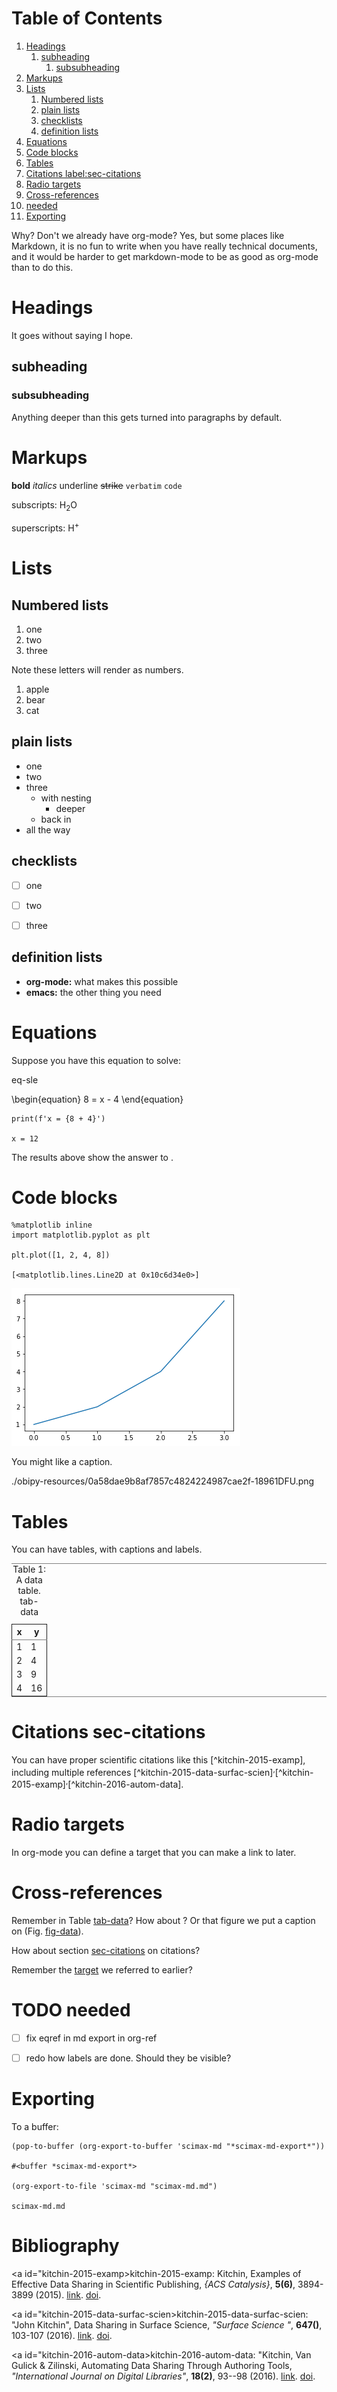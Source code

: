 
# Table of Contents

1.  [Headings](#org9e9624e)
    1.  [subheading](#org27e5eec)
        1.  [subsubheading](#org90cdb01)
2.  [Markups](#org7457457)
3.  [Lists](#org190ba86)
    1.  [Numbered lists](#orga96336c)
    2.  [plain lists](#org2e731a3)
    3.  [checklists](#org011bb2c)
    4.  [definition lists](#org9be13c2)
4.  [Equations](#org72aa451)
5.  [Code blocks](#orgdc12a97)
6.  [Tables](#orgf2fb51e)
7.  [Citations  label:sec-citations](#orgfd44411)
8.  [Radio targets](#org52372cf)
9.  [Cross-references](#orgcfab550)
10. [needed](#orgdb9c89a)
11. [Exporting](#org31e26b1)

Why? Don't we already have org-mode? Yes, but some places like Markdown, it is no fun to write when you have really technical documents, and it would be harder to get markdown-mode to be as good as org-mode than to do this.


<a id="org9e9624e"></a>

# Headings

It goes without saying I hope.


<a id="org27e5eec"></a>

## subheading


<a id="org90cdb01"></a>

### subsubheading

Anything deeper than this gets turned into paragraphs by default.


<a id="org7457457"></a>

# Markups

**bold** *italics* <span class="underline">underline</span> <del>strike</del> `verbatim` `code`

subscripts: H<sub>2</sub>O

superscripts: H<sup>+</sup>


<a id="org190ba86"></a>

# Lists


<a id="orga96336c"></a>

## Numbered lists

1.  one
2.  two
3.  three

Note these letters will render as numbers.

1.  apple
2.  bear
3.  cat


<a id="org2e731a3"></a>

## plain lists

-   one
-   two
-   three
    -   with nesting
        -   deeper
    -   back in
-   all the way


<a id="org011bb2c"></a>

## checklists

-   [ ] one
-   [ ] two
-   [ ] three


<a id="org9be13c2"></a>

## definition lists

-   **org-mode:** what makes this possible
-   **emacs:** the other thing you need


<a id="org72aa451"></a>

# Equations

Suppose you have this equation to solve:

<a name="eq-sle">eq-sle</a>

\begin{equation}
8 = x - 4
\end{equation}

    print(f'x = {8 + 4}')

    x = 12

The results above show the answer to <eq-sle>.


<a id="orgdc12a97"></a>

# Code blocks

    %matplotlib inline
    import matplotlib.pyplot as plt

    plt.plot([1, 2, 4, 8])

    [<matplotlib.lines.Line2D at 0x10c6d34e0>]

![img](obipy-resources/0a58dae9b8af7857c4824224987cae2f-18961DFU.png)

You might like a caption.

./obipy-resources/0a58dae9b8af7857c4824224987cae2f-18961DFU.png


<a id="orgf2fb51e"></a>

# Tables

You can have tables, with captions and labels.

<table border="2" cellspacing="0" cellpadding="6" rules="groups" frame="hsides">
<caption class="t-above"><span class="table-number">Table 1:</span> A data table. <a name="tab-data">tab-data</a></caption>

<colgroup>
<col  class="org-right" />

<col  class="org-right" />
</colgroup>
<thead>
<tr>
<th scope="col" class="org-right">x</th>
<th scope="col" class="org-right">y</th>
</tr>
</thead>

<tbody>
<tr>
<td class="org-right">1</td>
<td class="org-right">1</td>
</tr>


<tr>
<td class="org-right">2</td>
<td class="org-right">4</td>
</tr>


<tr>
<td class="org-right">3</td>
<td class="org-right">9</td>
</tr>


<tr>
<td class="org-right">4</td>
<td class="org-right">16</td>
</tr>
</tbody>
</table>


<a id="orgfd44411"></a>

# Citations  <a name="sec-citations">sec-citations</a>

You can have proper scientific citations like this [^kitchin-2015-examp], including multiple references [^kitchin-2015-data-surfac-scien]<sup>,</sup>[^kitchin-2015-examp]<sup>,</sup>[^kitchin-2016-autom-data].


<a id="org52372cf"></a>

# Radio targets

In org-mode you can define a <a name="target"></a>target that you can make a link to later.


<a id="orgcfab550"></a>

# Cross-references

Remember in Table [tab-data](#tab-data)?  How about <eq-sle>? Or that figure we put a caption on (Fig.  [fig-data](#fig-data)).

How about section [sec-citations](#sec-citations) on citations?

Remember the [target](#target) we referred to earlier?


<a id="orgdb9c89a"></a>

# TODO needed

-   [ ] fix eqref in md export in org-ref
-   [ ] redo how labels are done. Should they be visible?


<a id="org31e26b1"></a>

# Exporting

To a buffer:

    (pop-to-buffer (org-export-to-buffer 'scimax-md "*scimax-md-export*"))

    #<buffer *scimax-md-export*>

    (org-export-to-file 'scimax-md "scimax-md.md")

    scimax-md.md

# Bibliography
<a id="kitchin-2015-examp>kitchin-2015-examp</a>: Kitchin, Examples of Effective Data Sharing in Scientific Publishing, <i>{ACS Catalysis}</i>, <b>5(6)</b>, 3894-3899 (2015). <a href=" http://dx.doi.org/10.1021/acscatal.5b00538 ">link</a>. <a href="http://dx.doi.org/10.1021/acscatal.5b00538">doi</a>.

<a id="kitchin-2015-data-surfac-scien>kitchin-2015-data-surfac-scien</a>: "John Kitchin", Data Sharing in Surface Science, <i>"Surface Science "</i>, <b>647()</b>, 103-107 (2016). <a href="http://www.sciencedirect.com/science/article/pii/S0039602815001326">link</a>. <a href="http://dx.doi.org/10.1016/j.susc.2015.05.007">doi</a>.

<a id="kitchin-2016-autom-data>kitchin-2016-autom-data</a>: "Kitchin, Van Gulick \& Zilinski, Automating Data Sharing Through Authoring Tools, <i>"International Journal on Digital Libraries"</i>, <b>18(2)</b>, 93--98 (2016). <a href="http://dx.doi.org/10.1007/s00799-016-0173-7">link</a>. <a href="http://dx.doi.org/10.1007/s00799-016-0173-7">doi</a>.

